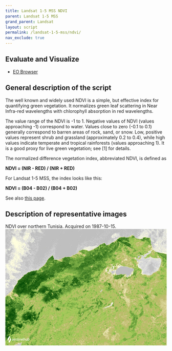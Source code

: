 ```yaml
---
title: Landsat 1-5 MSS NDVI
parent: Landsat 1-5 MSS
grand_parent: Landsat
layout: script
permalink: /landsat-1-5-mss/ndvi/
nav_exclude: true
---
```



## Evaluate and Visualize

- [EO Browser](https://sentinelshare.page.link/hsVm)

## General description of the script

The well known and widely used NDVI is a simple, but effective index for quantifying green vegetation. It normalizes green leaf scattering in Near Infra-red wavelengths with chlorophyll absorption in red wavelengths.

The value range of the NDVI is -1 to 1. Negative values of NDVI (values approaching -1) correspond to water. Values close to zero (-0.1 to 0.1) generally correspond to barren areas of rock, sand, or snow. Low, positive values represent shrub and grassland (approximately 0.2 to 0.4), while high values indicate temperate and tropical rainforests (values approaching 1). It is a good proxy for live green vegetation; see [1] for details.

The normalized difference vegetation index, abbreviated NDVI, is defined as

**NDVI = (NIR - RED) / (NIR + RED)**

For Landsat 1-5 MSS, the index looks like this:

**NDVI = (B04 - B02) / (B04 + B02)**

See also [this page](https://custom-scripts.sentinel-hub.com/sentinel-2/ndwi/#).

## Description of representative images

NDVI over northern Tunisia. Acquired on 1987-10-15.
![The script example 1](fig/fig1.png)
